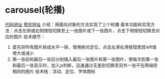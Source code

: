 # carousel(轮播)
[代码地址](https://github.com/xiaoweimei/carousel/blob/master/index.html)
[预览地址](https://xiaoweimei.github.io/carousel/)
介绍：用面向对象的方法实现了三个轮播
基本功能和实现方法：点击左侧或右侧按钮切换至上一张图片或下一张图片，点击下侧按钮切换至对应的图片
技术细节：
1. 首先将所有图片排成水平一排，使用绝对定位，点击左滑右滑按钮使其left值增大或减小
2. 第一张前和最后一张后分别插入最后一张图片和第一张图片，使每次到第一张和最后一张显示时，加入js判断，迅速通过无差别切换至另外一张不在两端但相同的图片
技术栈：浮动、定位、字体图标


